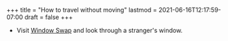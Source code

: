 +++
title = "How to travel without moving"
lastmod = 2021-06-16T12:17:59-07:00
draft = false
+++

-   Visit [Window Swap](https://www.window-swap.com/Window) and look through a stranger's window.